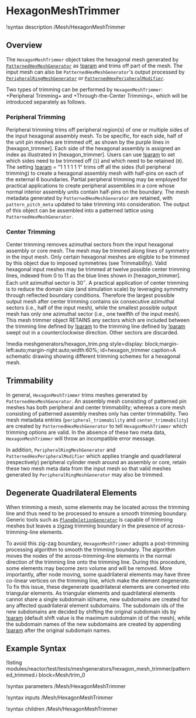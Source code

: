 # HexagonMeshTrimmer

!syntax description /Mesh/HexagonMeshTrimmer

## Overview

The `HexagonMeshTrimmer` object takes the hexagonal mesh generated by [`PatternedHexMeshGenerator`](/PatternedHexMeshGenerator.md) as [!param](/Mesh/HexagonMeshTrimmer/input) and trims off part of the mesh. The input mesh can also be `PatternedHexMeshGenerator`'s output processed by [`PeripheralRingMeshGenerator`](/PeripheralRingMeshGenerator.md) or [`PatternedHexPeripheralModifier`](/PatternedHexPeripheralModifier.md).

Two types of trimming can be performed by `HexagonMeshTrimmer`: +Peripheral Trimming+ and +Through-the-Center Trimming+, which will be introduced separately as follows.

### Peripheral Trimming

 Peripheral trimming trims off peripheral region(s) of one or multiple sides of the input hexagonal assembly mesh. To be specific, for each side, half of the unit pin meshes are trimmed off, as shown by the purple lines in [hexagon_trimmer]. Each side of the hexagonal assembly is assigned an index as illustrated in [hexagon_trimmer]. Users can use [!param](/Mesh/HexagonMeshTrimmer/trim_peripheral_region) to set which sides need to be trimmed off (`1`) and which need to be retained (`0`). The setting [!param](/Mesh/HexagonMeshTrimmer/trim_peripheral_region) = "1 1 1 1 1 1"  trims off all the sides (full peripheral trimming) to create a hexagonal assembly mesh with half-pins on each of the external 6 boundaries. Partial peripheral trimming may be employed for practical applications to create peripheral assemblies in a core whose normal interior assembly units contain half-pins on the boundary. The mesh metadata generated by `PatternedHexMeshGenerator` are retained, with `pattern_pitch_meta` updated to take trimming into consideration. The output of this object can be assembled into a patterned lattice using  `PatternedHexMeshGenerator`.

### Center Trimming

Center trimming removes azimuthal sectors from the input hexagonal assembly or core mesh. The mesh may be trimmed along lines of symmetry in the input mesh. Only certain hexagonal meshes are eligible to be trimmed by this object due to imposed symmetries (see Trimmability). Valid hexagonal input meshes may be trimmed at twelve possible center trimming lines, indexed from 0 to 11 as the blue lines shown in [hexagon_trimmer]. Each unit azimuthal sector is 30$^{\circ}$. A practical application of center trimming is to reduce the domain size (and simulation scale) by leveraging symmetry through reflected boundary conditions. Therefore the largest possible output mesh after center trimming contains six consecutive azimuthal sectors (i.e., half of the input mesh), while the smallest possible output mesh has only one azimuthal sector (i.e., one twelfth of the input mesh). This mesh trimmer object RETAINS any sectors which are included between the trimming line defined by [!param](/Mesh/HexagonMeshTrimmer/center_trim_starting_index) to the trimming line defined by [!param](/Mesh/HexagonMeshTrimmer/center_trim_ending_index) swept out in a counterclockwise direction. Other sectors are discarded.

!media meshgenerators/hexagon_trim.png
      style=display: block;margin-left:auto;margin-right:auto;width:60%;
      id=hexagon_trimmer
      caption=A schematic drawing showing different trimming schemes for a hexagonal mesh.

## Trimmability

In general, `HexagonMeshTrimmer` trims meshes generated by `PatternedHexMeshGenerator`. An assembly mesh consisting of patterned pin meshes has both peripheral and center trimmability; whereas a core mesh consisting of patterned assembly meshes only has center trimmability.  Two mesh metadata entries (`peripheral_trimmability` and `center_trimmability`) are created by `PatternedHexMeshGenerator` to tell `HexagonMeshTrimmer` which trimming options are valid. In the absence of these two meta data, `HexagonMeshTrimmer` will throw an incompatible error message.

In addition, `PeripheralRingMeshGenerator` and `PatternedHexPeripheralModifier` which applies triangle and quadrilateral (respectively) peripheral cylinder mesh around an assembly or core, retain these two mesh meta data from the input mesh so that valid meshes generated by `PeripheralRingMeshGenerator` may also be trimmed.

## Degenerate Quadrilateral Elements

When trimming a mesh, some elements may be located across the trimming line and thus need to be processed to ensure a smooth trimming boundary. Generic tools such as [`PlaneDeletionGenerator`](/PlaneDeletionGenerator.md) is capable of trimming meshes but leaves a zigzag trimming boundary in the presence of across-trimming-line elements.

To avoid this zig-zag boundary, `HexagonMeshTrimmer` adopts a post-trimming processing algorithm to smooth the trimming boundary. The algorithm moves the nodes of the across-trimming-line elements in the normal direction of the trimming line onto the trimming line. During this procedure, some elements may become zero volume and will be removed. More importantly, after node moving, some quadrilateral elements may have three co-linear vertices on the trimming line, which make the element degenerate. To fix this issue, these degenerate quadrilateral elements are converted into triangular elements. As triangular elements and quadrilateral elements cannot share a single subdomain id/name, new subdomains are created for any affected quadrilateral element subdomains. The subdomain ids of the new subdomains are decided by shifting the original subdomain ids by [!param](/Mesh/HexagonMeshTrimmer/tri_elem_subdomain_shift) (default shift value is the maximum subdomain id of the mesh), while the subdomain names of the new subdomains are created by appending [!param](/Mesh/HexagonMeshTrimmer/tri_elem_subdomain_name_suffix) after the original subdomain names.

## Example Syntax

!listing modules/reactor/test/tests/meshgenerators/hexagon_mesh_trimmer/patterned_trimmed.i block=Mesh/trim_0

!syntax parameters /Mesh/HexagonMeshTrimmer

!syntax inputs /Mesh/HexagonMeshTrimmer

!syntax children /Mesh/HexagonMeshTrimmer
